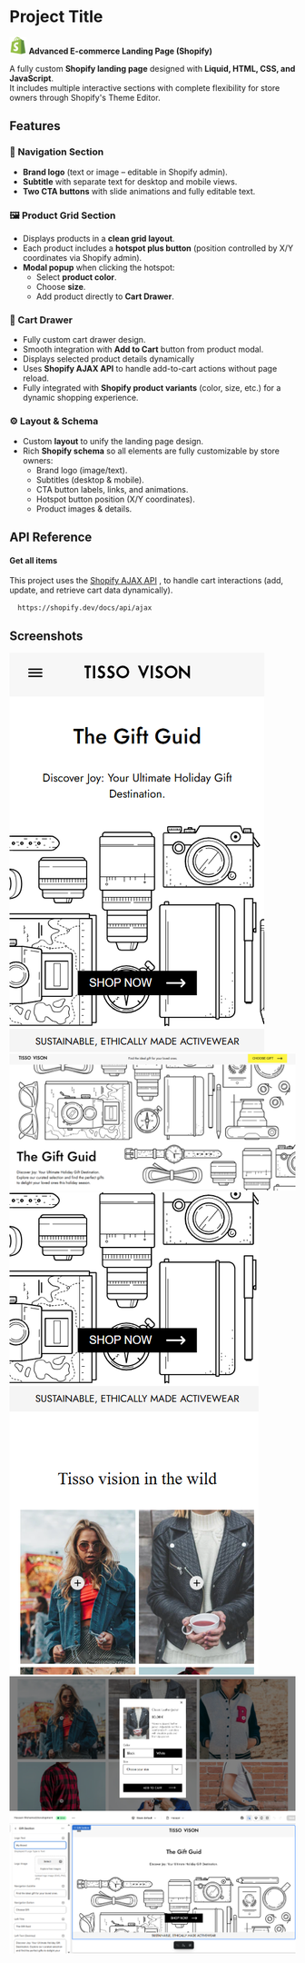 
# Project Title
<span>
  <img src="docs/screenshots/shopify.png" alt="Shopify" width="30"/> 
  <strong> Advanced E-commerce Landing Page (Shopify)</strong>
</span>

A fully custom **Shopify landing page** designed with **Liquid, HTML, CSS, and JavaScript**.  
It includes multiple interactive sections with complete flexibility for store owners through Shopify's Theme Editor.  




## Features

### 🧭 Navigation Section
- **Brand logo** (text or image – editable in Shopify admin).  
- **Subtitle** with separate text for desktop and mobile views.  
- **Two CTA buttons** with slide animations and fully editable text.  

### 🖼️ Product Grid Section
- Displays products in a **clean grid layout**.  
- Each product includes a **hotspot plus button** (position controlled by X/Y coordinates via Shopify admin).  
- **Modal popup** when clicking the hotspot:
  - Select **product color**.  
  - Choose **size**.  
  - Add product directly to **Cart Drawer**.  


### 🛒 Cart Drawer
- Fully custom cart drawer design.  
- Smooth integration with **Add to Cart** button from product modal.  
- Displays selected product details dynamically
- Uses **Shopify AJAX API** to handle add-to-cart actions without page reload.  
- Fully integrated with **Shopify product variants** (color, size, etc.) for a dynamic shopping experience.  


### ⚙️ Layout & Schema
- Custom **layout** to unify the landing page design.  
- Rich **Shopify schema** so all elements are fully customizable by store owners:
  - Brand logo (image/text).  
  - Subtitles (desktop & mobile).  
  - CTA button labels, links, and animations.  
  - Hotspot button position (X/Y coordinates).  
  - Product images & details.  

## API Reference

#### Get all items
This project uses the [Shopify AJAX API](https://shopify.dev/docs/api/ajax) , to handle cart interactions (add, update, and retrieve cart data dynamically).


```http
  https://shopify.dev/docs/api/ajax
```



## Screenshots

![Bannser Section (Mobile)](docs/screenshots/banner-mobile-view.png)
![Bannser Section (Dekstop)](docs/screenshots/banner.png)
![General View](docs/screenshots/mobile-view.png)
![Product Modal](docs/screenshots/modal.png)
![Customizer](docs/screenshots/store-management.png)

